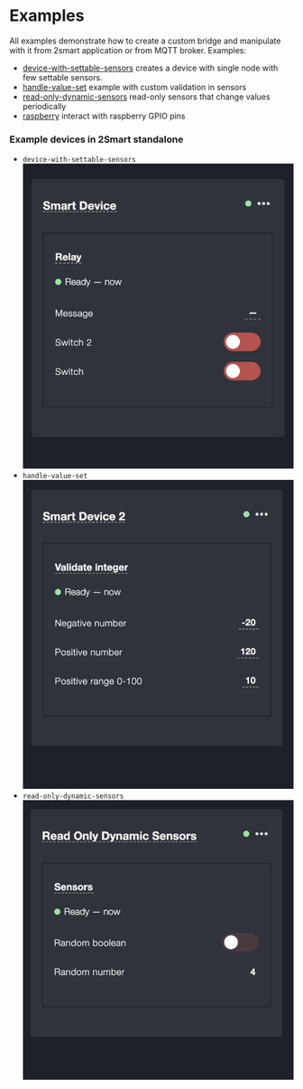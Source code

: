 # Examples
All examples demonstrate how to create a custom bridge and manipulate with it from 2smart application or from MQTT broker.
Examples:
- [device-with-settable-sensors](device-with-settable-sensors.js) creates a device with single node with few settable sensors.
- [handle-value-set](handle-value-set.js) example with custom validation in sensors
- [read-only-dynamic-sensors](read-only-dynamic-sensors.js) read-only sensors that change values periodically
- [raspberry](raspberry.js) interact with raspberry GPIO pins

### Example devices in 2Smart standalone
- `device-with-settable-sensors`
![device-with-settable-sensors](../../../static/images/device-with-settable-sensors.png)
- `handle-value-set`
![handle-value-set](../../../static/images/handle-value-set.png)
- `read-only-dynamic-sensors`
![read-only-dynamic-sensors](../../../static/images/read-only-dynamic-sensors.png)